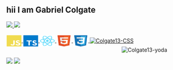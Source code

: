 ## hii I am Gabriel Colgate
 <div>
  <a href="https://github.com/Colgate13">
  <img height="190" width="" src="https://github-readme-stats.vercel.app/api?username=Colgate13&show_icons=true&theme=dracula&include_all_commits=true&count_private=true"/>
  <img height="190" width="" src="https://github-readme-stats.vercel.app/api/top-langs/?username=Colgate13&layout=compact&langs_count=7&theme=dracula"/>
</div>
<div style="display: inline_block"><br>
  <img align="center" alt="Colgate13-Js" height="30" width="40" src="https://raw.githubusercontent.com/devicons/devicon/master/icons/javascript/javascript-plain.svg">
  <img align="center" alt="Colgate13-Ts" height="30" width="40" src="https://raw.githubusercontent.com/devicons/devicon/master/icons/typescript/typescript-plain.svg">
  <img align="center" alt="Colgate13-React" height="30" width="40" src="https://raw.githubusercontent.com/devicons/devicon/master/icons/react/react-original.svg">
  <img align="center" alt="Colgate13-HTML" height="30" width="40" src="https://raw.githubusercontent.com/devicons/devicon/master/icons/html5/html5-original.svg">
  <img align="center" alt="Colgate13-CSS" height="30" width="40" src="https://raw.githubusercontent.com/devicons/devicon/master/icons/css3/css3-original.svg">
  <img align="center" alt="Colgate13-CSS" height="40" width="40" src="https://img.icons8.com/color/48/000000/c-programming.png">
  <img align="right" alt="Colgate13-yoda" height="200em" width="200em" src="https://media.giphy.com/media/o0vwzuFwCGAFO/giphy.gif">
</div>
  
  ##
 
<div> 
  <a href = "mailto:gabreilbarros13@gmail.com"><img src="https://img.shields.io/badge/-Gmail-%23333?style=for-the-badge&logo=gmail&logoColor=white" target="_blank"></a>
  <a href="https://www.linkedin.com/in/www.linkedin.com/in/gabriel-colgate" target="_blank"><img src="https://img.shields.io/badge/-LinkedIn-%230077B5?style=for-the-badge&logo=linkedin&logoColor=white" target="_blank"></a>  
</div>
